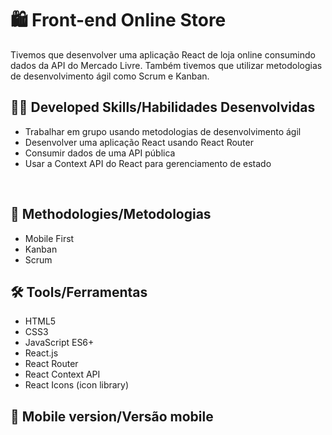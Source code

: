 
# :shopping: Front-end Online Store


Tivemos que desenvolver uma aplicação React de loja online consumindo dados da API do Mercado Livre. Também tivemos que utilizar metodologias de desenvolvimento ágil como Scrum e Kanban.



## :man_technologist: Developed Skills/Habilidades Desenvolvidas


* Trabalhar em grupo usando metodologias de desenvolvimento ágil
* Desenvolver uma aplicação React usando React Router
* Consumir dados de uma API pública
* Usar a Context API do React para gerenciamento de estado
<br />


## :memo: Methodologies/Metodologias

* Mobile First
* Kanban
* Scrum

## :hammer_and_wrench: Tools/Ferramentas

* HTML5
* CSS3
* JavaScript ES6+
* React.js
* React Router
* React Context API
* React Icons (icon library)

## :iphone: Mobile version/Versão mobile
